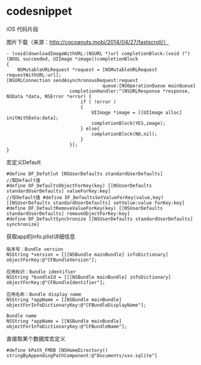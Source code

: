 # codesnippet
iOS 代码片段

图片下载（来源：http://cocoanuts.mobi/2014/04/27/fastscroll/）

    - (void)downloadImageWithURL:(NSURL *)url completionBlock:(void (^)(BOOL succeeded, UIImage *image))completionBlock
    {
        NSMutableURLRequest *request = [NSMutableURLRequest requestWithURL:url];
    [NSURLConnection sendAsynchronousRequest:request
                                       queue:[NSOperationQueue mainQueue]
                           completionHandler:^(NSURLResponse *response, NSData *data, NSError *error) {
                               if ( !error )
                               {
                                   UIImage *image = [[UIImage alloc] initWithData:data];
                                   completionBlock(YES,image);
                               } else{
                                   completionBlock(NO,nil);
                               }
                           }];
    }


宏定义Default

    #define DF_Defatlut [NSUserDefaults standardUserDefaults]
    //取Default值
    #define DF_DefaultsObjectForKey(key) [[NSUserDefaults standardUserDefaults] valueForKey:key]
    //存Default值 #define DF_DefaultsSetValueForKey(value,key) [[NSUserDefaults standardUserDefaults] setValue:value forKey:key]
    #define DF_DefaultRemoveValueForKey(key) [[NSUserDefaults standardUserDefaults] removeObjectForKey:key]
    #define DF_DefaultSynchronize [[NSUserDefaults standardUserDefaults] synchronize]


获取app的info.plist详细信息

    版本号：Bundle version
    NSString *version = [[[NSBundle mainBundle] infoDictionary] objectForKey:@"CFBundleVersion"];

    应用标识：Bundle identifier
    NSString *bundleId = [[[NSBundle mainBundle] infoDictionary] objectForKey:@"CFBundleIdentifier"];

    应用名称：Bundle display name
    NSString *appName = [[NSBundle mainBundle] objectForInfoDictionaryKey:@"CFBundleDisplayName"];

    Bundle name
    NSString *appName = [[NSBundle mainBundle] objectForInfoDictionaryKey:@"CFBundleName"];

直接取某个数据库宏定义

    #define kPath_FMDB [NSHomeDirectory() stringByAppendingPathComponent:@"Documents/xxx.sqlite"]
